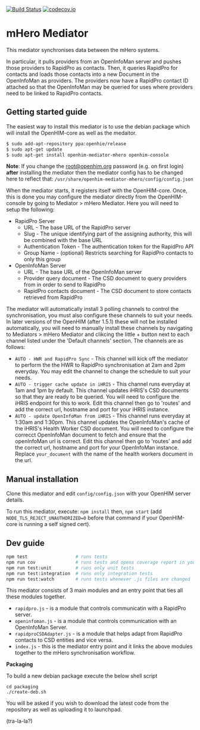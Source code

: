 [![Build Status](https://travis-ci.org/jembi/openhim-mediator-mhero.svg?branch=master)](https://travis-ci.org/jembi/openhim-mediator-mhero) [![codecov.io](https://codecov.io/github/jembi/openhim-mediator-mhero/coverage.svg?branch=master)](https://codecov.io/github/jembi/openhim-mediator-mhero?branch=master)

mHero Mediator
==============

This mediator synchronises data between the mHero systems.

In particular, it pulls providers from an OpenInfoMan server and pushes those providers to RapidPro as contacts. Then, it queries RapidPro for contacts and loads those contacts into a new Document in the OpenInfoMan as providers. The providers now have a RapidPro contact ID attached so that the OpenInfoMan may be queried for uses where providers need to be linked to RapidPro contacts.

Getting started guide
---------------------

The easiest way to install this mediator is to use the debian package which will install the OpenHIM-core as well as the medaitor.

```sh
$ sudo add-apt-repository ppa:openhie/release
$ sudo apt-get update
$ sudo apt-get install openhim-mediator-mhero openhim-console
```

**Note**: If you change the root@openhim.org password (e.g. on first login) __after__ installing the mediator then the mediator config has to be changed here to reflect that: `/usr/share/openhim-mediator-mhero/config/config.json`

When the mediator starts, it registers itself with the OpenHIM-core. Once, this is done you may configure the mediator directly from the OpenHIM-console by going to Mediator > mHero Mediator. Here you will need to setup the following:

* RapidPro Server
  * URL - The base URL of the RapidPro server
  * Slug - The unique identifying part of the assigning authority, this will be combined with the base URL
  * Authentication Token - The authentication token for the RapidPro API
  * Group Name - (optional) Restricts searching for RapidPro contacts to only this group
* OpenInfoMan Server
  * URL - The base URL of the OpenInfoMan server
  * Provider query document - The CSD document to query providers from in order to send to RapidPro
  * RapidPro contacts document - The CSD document to store contacts retrieved from RapidPro

The mediator will automatically install 3 polling channels to control the synchronisation, you must also configure these channels to suit your needs. In later versions of the OpenHIM (after 1.5.1) these will not be installed automatically, you will need to manually install these channels by navigating to Mediators > mHero Mediator and clikcing the little + button next to each channel listed under the 'Default channels' section. The channels are as follows:

* `AUTO - HWR and RapidPro Sync` - This channel will kick off the mediator to perform the the HWR to RapidPro synchronisation at 2am and 2pm everyday. You may edit the channel to change the schedule to suit your needs.
* `AUTO - trigger cache update in iHRIS` - This channel runs everyday at 1am and 1pm by default. This channel updates iHRIS's CSD documents so that they are ready to be queried. You will need to configure the iHRIS endpoint for this to work. Edit this channel then go to 'routes' and add the correct url, hostname and port for your iHRIS instance.
* `AUTO - update OpenInfoMan from iHRIS` - This channel runs everyday at 1:30am and 1:30pm. This channel updates the OpenInfoMan's cache of the iHRIS's Health Worker CSD document. You will need to configure the correcct OpenInfoMan document to fetch and ensure that the openInfoMan url is correct. Edit this channel then go to 'routes' and add the correct url, hostname and port for your OpenInfoMan instance. Replace `your_document` with the name of the health workers document in the url.

Manual installation
-------------------

Clone this mediator and edit `config/config.json` with your OpenHIM server details.

To run this mediator, execute: `npm install` then, `npm start` (add `NODE_TLS_REJECT_UNAUTHORIZED=0` before that command if your OpenHIM-core is running a self signed cert).

Dev guide
---------

```bash
npm test                  # runs tests
npm run cov               # runs tests and opens coverage report in your default browser
npm run test:unit         # runs only unit tests
npm run test:integration  # runs only integration tests
npm run test:watch        # runs tests whenever .js files are changed
```

This mediator consists of 3 main modules and an entry point that ties all these modules together.

* `rapidpro.js` - is a module that controls communicatin with a RapidPro server.
* `openinfoman.js` - is a module that controls communication with an OpenInfoMan Server.
* `rapidproCSDAdapter.js` - is a module that helps adapt from RapidPro contacts to CSD entities and vice versa.
* `index.js` - this is the mediator entry point and it links the above modules together to the mHero synchronisation workflow.

**Packaging**

To build a new debian package execute the below shell script

```
cd packaging
./create-deb.sh
```

You will be asked if you wish to download the latest code from the repository as well as uploading it to launchpad.

(tra-la-la?)
